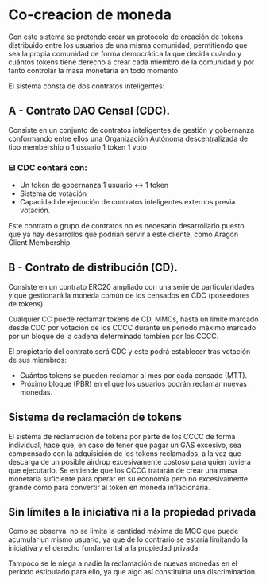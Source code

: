 # Co-creacion de moneda

Con este sistema se pretende crear un protocolo de creación de tokens distribuido entre los usuarios de una misma comunidad, permitiendo que sea la propia comunidad de forma democrática la que decida cuándo y cuántos tokens tiene derecho a crear cada miembro de la comunidad y por tanto controlar la masa monetaria en todo momento.

El sistema consta de dos contratos inteligentes:

## A - Contrato DAO Censal (CDC). 

Consiste en un conjunto de contratos inteligentes de gestión y gobernanza conformando entre ellos una Organización Autónoma descentralizada de tipo membership o 1 usuario 1 token 1 voto

### El CDC contará con:
* Un token de gobernanza 1 usuario <-> 1 token
* Sistema de votación
* Capacidad de ejecución de contratos inteligentes externos previa votación. 

Este contrato o grupo de contratos no es necesario desarrollarlo puesto que ya hay desarrollos que podrían servir a este cliente, como Aragon Client Membership

## B - Contrato de distribución (CD). 

Consiste en un contrato ERC20 ampliado con una serie de particularidades y que gestionará la moneda común de los censados en CDC (poseedores de tokens).

Cualquier CC puede reclamar tokens de CD, MMCs, hasta un límite marcado desde CDC por votación de los CCCC durante un periodo máximo marcado por un bloque de la cadena determinado también por los CCCC.

El propietario del contrato será CDC y este podrá establecer tras votación de sus miembros:
* Cuántos tokens se pueden reclamar al mes por cada censado (MTT).
* Próximo bloque (PBR) en el que los usuarios podrán reclamar nuevas monedas.

## Sistema de reclamación de tokens

El sistema de reclamación de tokens por parte de los CCCC de forma individual, hace que, en caso de tener que pagar un GAS excesivo, sea compensado con la adquisición de los tokens reclamados, a la vez que descarga de un posible airdrop excesivamente costoso para quien tuviera que ejecutarlo.
Se entiende que los CCCC tratarán de crear una masa monetaria suficiente para operar en su economía pero no excesivamente grande como para convertir al token en moneda inflacionaria.

## Sin límites a la iniciativa ni a la propiedad privada

Como se observa, no se limita la cantidad máxima de MCC que puede acumular un mismo usuario, ya que de lo contrario se estaría limitando la iniciativa y el derecho fundamental a la propiedad privada.

Tampoco se le niega a nadie la reclamación de nuevas monedas en el periodo estipulado para ello, ya que algo así constituiría una discriminación.

